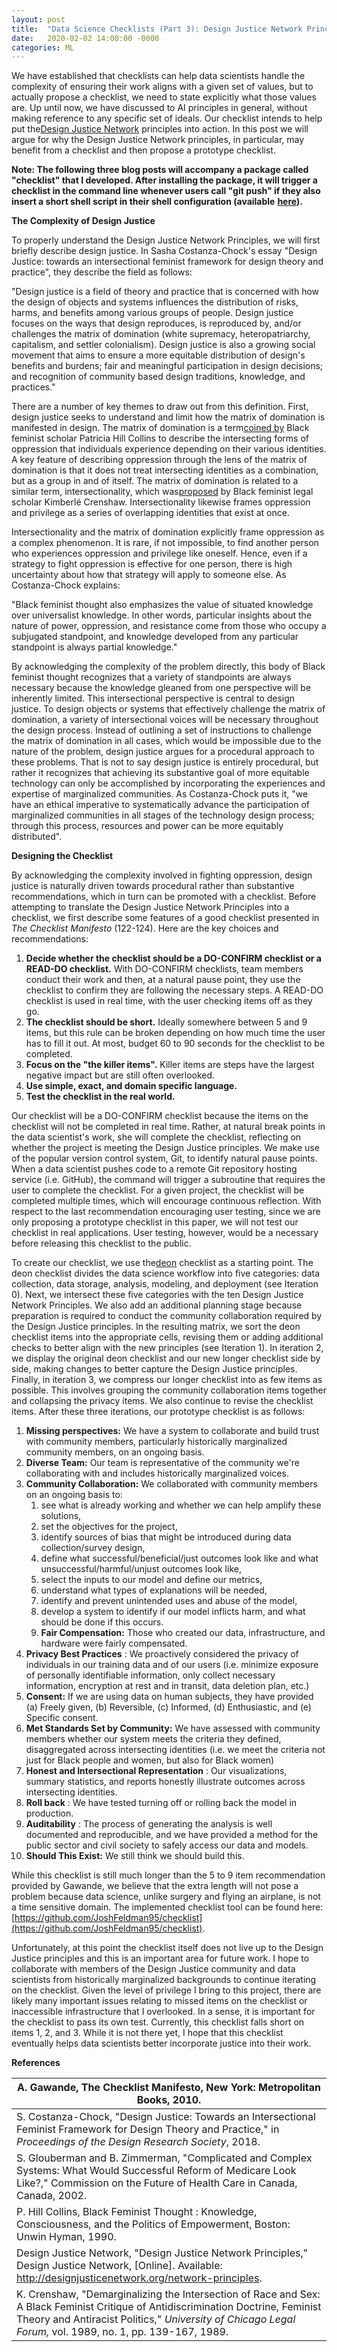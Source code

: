 ```yaml
---
layout: post
title:  "Data Science Checklists (Part 3): Design Justice Network Principles and Checklists for Data Scientists"
date:   2020-02-02 14:00:00 -0000
categories: ML
---
```



We have established that checklists can help data scientists handle the complexity of ensuring their work aligns with a given set of values, but to actually propose a checklist, we need to state explicitly what those values are. Up until now, we have discussed to AI principles in general, without making reference to any specific set of ideals. Our checklist intends to help put the[Design Justice Network](http://designjusticenetwork.org/network-principles) principles into action. In this post we will argue for why the Design Justice Network principles, in particular, may benefit from a checklist and then propose a prototype checklist.

**Note: The following three blog posts will accompany a package called &quot;checklist&quot; that I developed. After installing the package, it will trigger a checklist in the command line whenever users call &quot;git push&quot; if they also insert a short shell script in their shell configuration (available** [**here**](https://github.com/JoshFeldman95/checklist)**).**

**The Complexity of Design Justice**

To properly understand the Design Justice Network Principles, we will first briefly describe design justice. In Sasha Costanza-Chock&#39;s essay &quot;Design Justice: towards an intersectional feminist framework for design theory and practice&quot;, they describe the field as follows:

&quot;Design justice is a field of theory and practice that is concerned with how the design of objects and systems influences the distribution of risks, harms, and benefits among various groups of people. Design justice focuses on the ways that design reproduces, is reproduced by, and/or challenges the matrix of domination (white supremacy, heteropatriarchy, capitalism, and settler colonialism). Design justice is also a growing social movement that aims to ensure a more equitable distribution of design&#39;s benefits and burdens; fair and meaningful participation in design decisions; and recognition of community based design traditions, knowledge, and practices.&quot;

There are a number of key themes to draw out from this definition. First, design justice seeks to understand and limit how the matrix of domination is manifested in design. The matrix of domination is a term[coined by](https://books.google.com/books?id=lbraqrCpA2wC&amp;printsec=frontcover&amp;source=gbs_ge_summary_r&amp;cad=0#v=onepage&amp;q&amp;f=false) Black feminist scholar Patricia Hill Collins to describe the intersecting forms of oppression that individuals experience depending on their various identities. A key feature of describing oppression through the lens of the matrix of domination is that it does not treat intersecting identities as a combination, but as a group in and of itself. The matrix of domination is related to a similar term, intersectionality, which was[proposed](https://chicagounbound.uchicago.edu/cgi/viewcontent.cgi?article=1052&amp;context=uclf) by Black feminist legal scholar Kimberlé Crenshaw. Intersectionality likewise frames oppression and privilege as a series of overlapping identities that exist at once.

Intersectionality and the matrix of domination explicitly frame oppression as a complex phenomenon. It is rare, if not impossible, to find another person who experiences oppression and privilege like oneself. Hence, even if a strategy to fight oppression is effective for one person, there is high uncertainty about how that strategy will apply to someone else. As Costanza-Chock explains:

&quot;Black feminist thought also emphasizes the value of situated knowledge over universalist knowledge. In other words, particular insights about the nature of power, oppression, and resistance come from those who occupy a subjugated standpoint, and knowledge developed from any particular standpoint is always partial knowledge.&quot;

By acknowledging the complexity of the problem directly, this body of Black feminist thought recognizes that a variety of standpoints are always necessary because the knowledge gleaned from one perspective will be inherently limited. This intersectional perspective is central to design justice. To design objects or systems that effectively challenge the matrix of domination, a variety of intersectional voices will be necessary throughout the design process. Instead of outlining a set of instructions to challenge the matrix of domination in all cases, which would be impossible due to the nature of the problem, design justice argues for a procedural approach to these problems. That is not to say design justice is entirely procedural, but rather it recognizes that achieving its substantive goal of more equitable technology can only be accomplished by incorporating the experiences and expertise of marginalized communities. As Costanza-Chock puts it, &quot;we have an ethical imperative to systematically advance the participation of marginalized communities in all stages of the technology design process; through this process, resources and power can be more equitably distributed&quot;.

**Designing the Checklist**

By acknowledging the complexity involved in fighting oppression, design justice is naturally driven towards procedural rather than substantive recommendations, which in turn can be promoted with a checklist. Before attempting to translate the Design Justice Network Principles into a checklist, we first describe some features of a good checklist presented in _The Checklist Manifesto_ (122-124). Here are the key choices and recommendations:

1. **Decide whether the checklist should be a DO-CONFIRM checklist or a READ-DO checklist.** With DO-CONFIRM checklists, team members conduct their work and then, at a natural pause point, they use the checklist to confirm they are following the necessary steps. A READ-DO checklist is used in real time, with the user checking items off as they go.
2. **The checklist should be short.** Ideally somewhere between 5 and 9 items, but this rule can be broken depending on how much time the user has to fill it out. At most, budget 60 to 90 seconds for the checklist to be completed.
3. **Focus on the &quot;the killer items&quot;.** Killer items are steps have the largest negative impact but are still often overlooked.
4. **Use simple, exact, and domain specific language.**
5. **Test the checklist in the real world.**

Our checklist will be a DO-CONFIRM checklist because the items on the checklist will not be completed in real time. Rather, at natural break points in the data scientist&#39;s work, she will complete the checklist, reflecting on whether the project is meeting the Design Justice principles. We make use of the popular version control system, Git, to identify natural pause points. When a data scientist pushes code to a remote Git repository hosting service (i.e. GitHub), the command will trigger a subroutine that requires the user to complete the checklist. For a given project, the checklist will be completed multiple times, which will encourage continuous reflection. With respect to the last recommendation encouraging user testing, since we are only proposing a prototype checklist in this paper, we will not test our checklist in real applications. User testing, however, would be a necessary before releasing this checklist to the public.

To create our checklist, we use the[deon](http://deon.drivendata.org/) checklist as a starting point. The deon checklist divides the data science workflow into five categories: data collection, data storage, analysis, modeling, and deployment (see Iteration 0). Next, we intersect these five categories with the ten Design Justice Network Principles. We also add an additional planning stage because preparation is required to conduct the community collaboration required by the Design Justice principles. In the resulting matrix, we sort the deon checklist items into the appropriate cells, revising them or adding additional checks to better align with the new principles (see Iteration 1). In iteration 2, we display the original deon checklist and our new longer checklist side by side, making changes to better capture the Design Justice principles. Finally, in iteration 3, we compress our longer checklist into as few items as possible. This involves grouping the community collaboration items together and collapsing the privacy items. We also continue to revise the checklist items. After these three iterations, our prototype checklist is as follows:

1. **Missing perspectives:** We have a system to collaborate and build trust with community members, particularly historically marginalized community members, on an ongoing basis.
2. **Diverse Team:** Our team is representative of the community we&#39;re collaborating with and includes historically marginalized voices.
3. **Community Collaboration:** We collaborated with community members on an ongoing basis to:
    1. see what is already working and whether we can help amplify these solutions,
    2. set the objectives for the project,
    3. identify sources of bias that might be introduced during data collection/survey design,
    4. define what successful/beneficial/just outcomes look like and what unsuccessful/harmful/unjust outcomes look like,
    5. select the inputs to our model and define our metrics,
    6. understand what types of explanations will be needed,
    7. identify and prevent unintended uses and abuse of the model,
    8. develop a system to identify if our model inflicts harm, and what should be done if this occurs.
    4. **Fair Compensation:** Those who created our data, infrastructure, and hardware were fairly compensated.
5. **Privacy Best Practices** : We proactively considered the privacy of individuals in our training data and of our users (i.e. minimize exposure of personally identifiable information, only collect necessary information, encryption at rest and in transit, data deletion plan, etc.)
6. **Consent:** If we are using data on human subjects, they have provided (a) Freely given, (b) Reversible, (c) Informed, (d) Enthusiastic, and (e) Specific consent.
7. **Met Standards Set by Community:** We have assessed with community members whether our system meets the criteria they defined, disaggregated across intersecting identities (i.e. we meet the criteria not just for Black people and women, but also for Black women)
8. **Honest and Intersectional Representation** : Our visualizations, summary statistics, and reports honestly illustrate outcomes across intersecting identities.
9. **Roll back** : We have tested turning off or rolling back the model in production.
10. **Auditability** : The process of generating the analysis is well documented and reproducible, and we have provided a method for the public sector and civil society to safely access our data and models.
11. **Should This Exist:** We still think we should build this.

While this checklist is still much longer than the 5 to 9 item recommendation provided by Gawande, we believe that the extra length will not pose a problem because data science, unlike surgery and flying an airplane, is not a time sensitive domain. The implemented checklist tool can be found here: [https://github.com/JoshFeldman95/checklist](https://github.com/JoshFeldman95/checklist).

Unfortunately, at this point the checklist itself does not live up to the Design Justice principles and this is an important area for future work. I hope to collaborate with members of the Design Justice community and data scientists from historically marginalized backgrounds to continue iterating on the checklist. Given the level of privilege I bring to this project, there are likely many important issues relating to missed items on the checklist or inaccessible infrastructure that I overlooked. In a sense, it is important for the checklist to pass its own test. Currently, this checklist falls short on items 1, 2, and 3. While it is not there yet, I hope that this checklist eventually helps data scientists better incorporate justice into their work.

**References**

| A. Gawande, The Checklist Manifesto, New York: Metropolitan Books, 2010. |
| --- |
| S. Costanza-Chock, &quot;Design Justice: Towards an Intersectional Feminist Framework for Design Theory and Practice,&quot; in _Proceedings of the Design Research Society_, 2018. |
| S. Glouberman and B. Zimmerman, &quot;Complicated and Complex Systems: What Would Successful Reform of Medicare Look Like?,&quot; Commission on the Future of Health Care in Canada, Canada, 2002. |
| P. Hill Collins, Black Feminist Thought : Knowledge, Consciousness, and the Politics of Empowerment, Boston: Unwin Hyman, 1990. |
| Design Justice Network, &quot;Design Justice Network Principles,&quot; Design Justice Network, [Online]. Available: http://designjusticenetwork.org/network-principles. |
| K. Crenshaw, &quot;Demarginalizing the Intersection of Race and Sex: A Black Feminist Critique of Antidiscrimination Doctrine, Feminist Theory and Antiracist Politics,&quot; _University of Chicago Legal Forum,_ vol. 1989, no. 1, pp. 139-167, 1989. |
